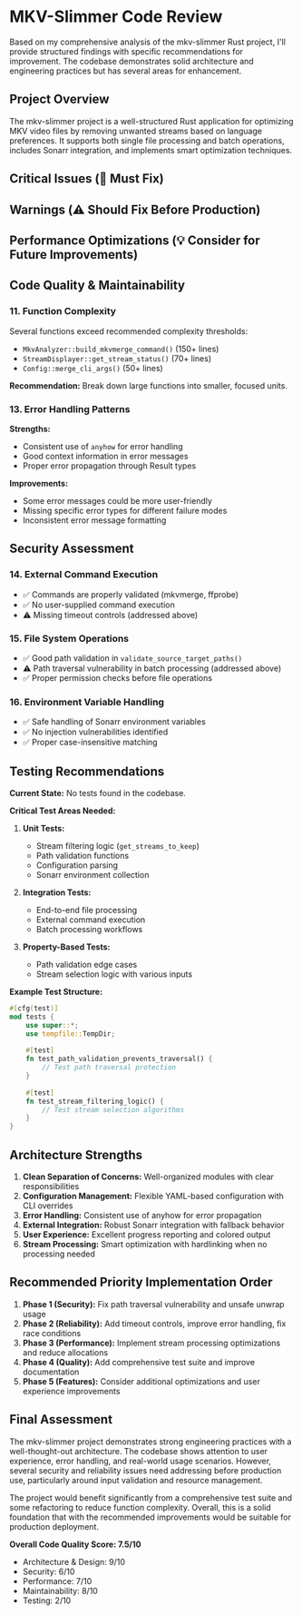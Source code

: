 # MKV-Slimmer Code Review

Based on my comprehensive analysis of the mkv-slimmer Rust project, I'll provide structured findings with specific recommendations for improvement. The codebase demonstrates solid architecture and engineering practices but has several areas for enhancement.

## Project Overview

The mkv-slimmer project is a well-structured Rust application for optimizing MKV video files by removing unwanted streams based on language preferences. It supports both single file processing and batch operations, includes Sonarr integration, and implements smart optimization techniques.

## Critical Issues (🚨 Must Fix)




## Warnings (⚠️ Should Fix Before Production)





## Performance Optimizations (💡 Consider for Future Improvements)




## Code Quality & Maintainability

### 11. Function Complexity

Several functions exceed recommended complexity thresholds:
- `MkvAnalyzer::build_mkvmerge_command()` (150+ lines)
- `StreamDisplayer::get_stream_status()` (70+ lines)
- `Config::merge_cli_args()` (50+ lines)

**Recommendation:** Break down large functions into smaller, focused units.


### 13. Error Handling Patterns

**Strengths:**
- Consistent use of `anyhow` for error handling
- Good context information in error messages
- Proper error propagation through Result types

**Improvements:**
- Some error messages could be more user-friendly
- Missing specific error types for different failure modes
- Inconsistent error message formatting

## Security Assessment

### 14. External Command Execution
- ✅ Commands are properly validated (mkvmerge, ffprobe)
- ✅ No user-supplied command execution
- ⚠️ Missing timeout controls (addressed above)

### 15. File System Operations
- ✅ Good path validation in `validate_source_target_paths()`
- ⚠️ Path traversal vulnerability in batch processing (addressed above)
- ✅ Proper permission checks before file operations

### 16. Environment Variable Handling
- ✅ Safe handling of Sonarr environment variables
- ✅ No injection vulnerabilities identified
- ✅ Proper case-insensitive matching

## Testing Recommendations

**Current State:** No tests found in the codebase.

**Critical Test Areas Needed:**
1. **Unit Tests:**
   - Stream filtering logic (`get_streams_to_keep`)
   - Path validation functions
   - Configuration parsing
   - Sonarr environment collection

2. **Integration Tests:**
   - End-to-end file processing
   - External command execution
   - Batch processing workflows

3. **Property-Based Tests:**
   - Path validation edge cases
   - Stream selection logic with various inputs

**Example Test Structure:**
```rust
#[cfg(test)]
mod tests {
    use super::*;
    use tempfile::TempDir;
    
    #[test]
    fn test_path_validation_prevents_traversal() {
        // Test path traversal protection
    }
    
    #[test] 
    fn test_stream_filtering_logic() {
        // Test stream selection algorithms
    }
}
```

## Architecture Strengths

1. **Clean Separation of Concerns:** Well-organized modules with clear responsibilities
2. **Configuration Management:** Flexible YAML-based configuration with CLI overrides
3. **Error Handling:** Consistent use of anyhow for error propagation
4. **External Integration:** Robust Sonarr integration with fallback behavior
5. **User Experience:** Excellent progress reporting and colored output
6. **Stream Processing:** Smart optimization with hardlinking when no processing needed

## Recommended Priority Implementation Order

1. **Phase 1 (Security):** Fix path traversal vulnerability and unsafe unwrap usage
2. **Phase 2 (Reliability):** Add timeout controls, improve error handling, fix race conditions
3. **Phase 3 (Performance):** Implement stream processing optimizations and reduce allocations
4. **Phase 4 (Quality):** Add comprehensive test suite and improve documentation
5. **Phase 5 (Features):** Consider additional optimizations and user experience improvements

## Final Assessment

The mkv-slimmer project demonstrates strong engineering practices with a well-thought-out architecture. The codebase shows attention to user experience, error handling, and real-world usage scenarios. However, several security and reliability issues need addressing before production use, particularly around input validation and resource management.

The project would benefit significantly from a comprehensive test suite and some refactoring to reduce function complexity. Overall, this is a solid foundation that with the recommended improvements would be suitable for production deployment.

**Overall Code Quality Score: 7.5/10**
- Architecture & Design: 9/10
- Security: 6/10  
- Performance: 7/10
- Maintainability: 8/10
- Testing: 2/10